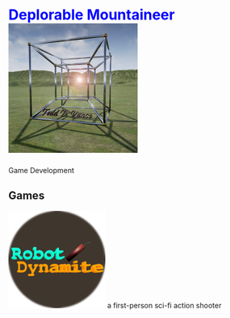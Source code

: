 # <font color=blue>Deplorable Mountaineer</font>   ![Deplorable Mountaineer Logo](tdv-logo-south-branch-valley-small.png)
Game Development          

## Games
![Robot Dynamite Logo](Robot_Dynamite.png) a first-person sci-fi action shooter
